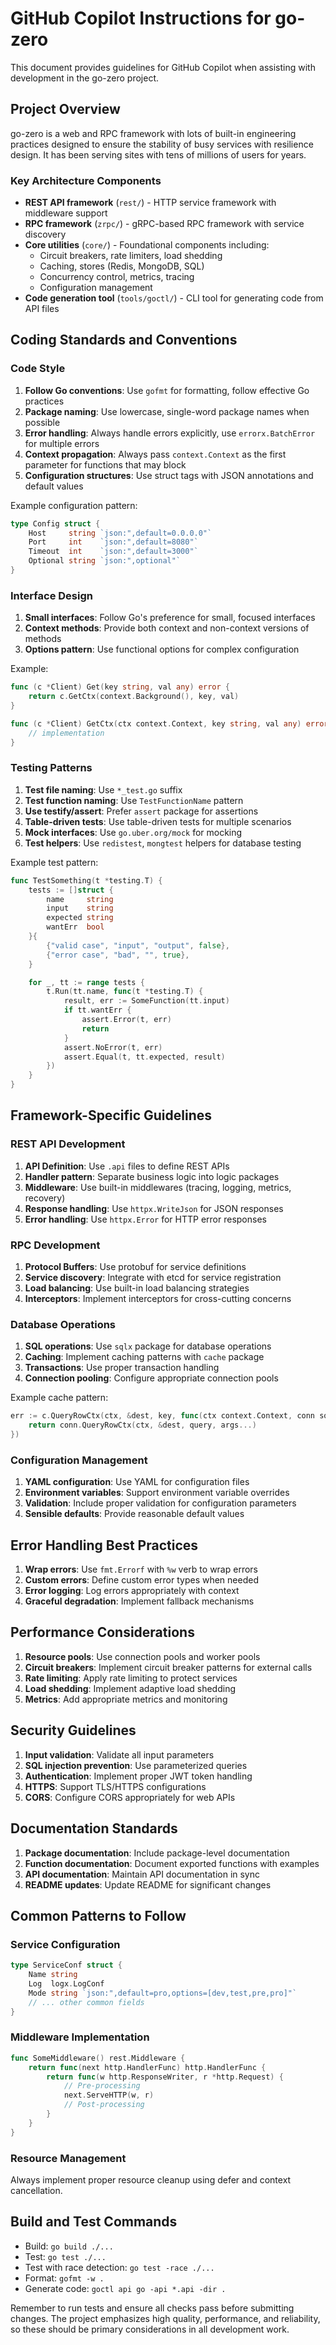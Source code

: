 # GitHub Copilot Instructions for go-zero

This document provides guidelines for GitHub Copilot when assisting with development in the go-zero project.

## Project Overview

go-zero is a web and RPC framework with lots of built-in engineering practices designed to ensure the stability of busy services with resilience design. It has been serving sites with tens of millions of users for years.

### Key Architecture Components

- **REST API framework** (`rest/`) - HTTP service framework with middleware support
- **RPC framework** (`zrpc/`) - gRPC-based RPC framework with service discovery
- **Core utilities** (`core/`) - Foundational components including:
  - Circuit breakers, rate limiters, load shedding
  - Caching, stores (Redis, MongoDB, SQL)
  - Concurrency control, metrics, tracing
  - Configuration management
- **Code generation tool** (`tools/goctl/`) - CLI tool for generating code from API files

## Coding Standards and Conventions

### Code Style

1. **Follow Go conventions**: Use `gofmt` for formatting, follow effective Go practices
2. **Package naming**: Use lowercase, single-word package names when possible
3. **Error handling**: Always handle errors explicitly, use `errorx.BatchError` for multiple errors
4. **Context propagation**: Always pass `context.Context` as the first parameter for functions that may block
5. **Configuration structures**: Use struct tags with JSON annotations and default values

Example configuration pattern:
```go
type Config struct {
    Host     string `json:",default=0.0.0.0"`
    Port     int    `json:",default=8080"`
    Timeout  int    `json:",default=3000"`
    Optional string `json:",optional"`
}
```

### Interface Design

1. **Small interfaces**: Follow Go's preference for small, focused interfaces
2. **Context methods**: Provide both context and non-context versions of methods
3. **Options pattern**: Use functional options for complex configuration

Example:
```go
func (c *Client) Get(key string, val any) error {
    return c.GetCtx(context.Background(), key, val)
}

func (c *Client) GetCtx(ctx context.Context, key string, val any) error {
    // implementation
}
```

### Testing Patterns

1. **Test file naming**: Use `*_test.go` suffix
2. **Test function naming**: Use `TestFunctionName` pattern
3. **Use testify/assert**: Prefer `assert` package for assertions
4. **Table-driven tests**: Use table-driven tests for multiple scenarios
5. **Mock interfaces**: Use `go.uber.org/mock` for mocking
6. **Test helpers**: Use `redistest`, `mongtest` helpers for database testing

Example test pattern:
```go
func TestSomething(t *testing.T) {
    tests := []struct {
        name     string
        input    string
        expected string
        wantErr  bool
    }{
        {"valid case", "input", "output", false},
        {"error case", "bad", "", true},
    }

    for _, tt := range tests {
        t.Run(tt.name, func(t *testing.T) {
            result, err := SomeFunction(tt.input)
            if tt.wantErr {
                assert.Error(t, err)
                return
            }
            assert.NoError(t, err)
            assert.Equal(t, tt.expected, result)
        })
    }
}
```

## Framework-Specific Guidelines

### REST API Development

1. **API Definition**: Use `.api` files to define REST APIs
2. **Handler pattern**: Separate business logic into logic packages
3. **Middleware**: Use built-in middlewares (tracing, logging, metrics, recovery)
4. **Response handling**: Use `httpx.WriteJson` for JSON responses
5. **Error handling**: Use `httpx.Error` for HTTP error responses

### RPC Development

1. **Protocol Buffers**: Use protobuf for service definitions
2. **Service discovery**: Integrate with etcd for service registration
3. **Load balancing**: Use built-in load balancing strategies
4. **Interceptors**: Implement interceptors for cross-cutting concerns

### Database Operations

1. **SQL operations**: Use `sqlx` package for database operations
2. **Caching**: Implement caching patterns with `cache` package
3. **Transactions**: Use proper transaction handling
4. **Connection pooling**: Configure appropriate connection pools

Example cache pattern:
```go
err := c.QueryRowCtx(ctx, &dest, key, func(ctx context.Context, conn sqlx.SqlConn) error {
    return conn.QueryRowCtx(ctx, &dest, query, args...)
})
```

### Configuration Management

1. **YAML configuration**: Use YAML for configuration files
2. **Environment variables**: Support environment variable overrides
3. **Validation**: Include proper validation for configuration parameters
4. **Sensible defaults**: Provide reasonable default values

## Error Handling Best Practices

1. **Wrap errors**: Use `fmt.Errorf` with `%w` verb to wrap errors
2. **Custom errors**: Define custom error types when needed
3. **Error logging**: Log errors appropriately with context
4. **Graceful degradation**: Implement fallback mechanisms

## Performance Considerations

1. **Resource pools**: Use connection pools and worker pools
2. **Circuit breakers**: Implement circuit breaker patterns for external calls
3. **Rate limiting**: Apply rate limiting to protect services
4. **Load shedding**: Implement adaptive load shedding
5. **Metrics**: Add appropriate metrics and monitoring

## Security Guidelines

1. **Input validation**: Validate all input parameters
2. **SQL injection prevention**: Use parameterized queries
3. **Authentication**: Implement proper JWT token handling
4. **HTTPS**: Support TLS/HTTPS configurations
5. **CORS**: Configure CORS appropriately for web APIs

## Documentation Standards

1. **Package documentation**: Include package-level documentation
2. **Function documentation**: Document exported functions with examples
3. **API documentation**: Maintain API documentation in sync
4. **README updates**: Update README for significant changes

## Common Patterns to Follow

### Service Configuration
```go
type ServiceConf struct {
    Name string
    Log  logx.LogConf
    Mode string `json:",default=pro,options=[dev,test,pre,pro]"`
    // ... other common fields
}
```

### Middleware Implementation
```go
func SomeMiddleware() rest.Middleware {
    return func(next http.HandlerFunc) http.HandlerFunc {
        return func(w http.ResponseWriter, r *http.Request) {
            // Pre-processing
            next.ServeHTTP(w, r)
            // Post-processing
        }
    }
}
```

### Resource Management
Always implement proper resource cleanup using defer and context cancellation.

## Build and Test Commands

- Build: `go build ./...`
- Test: `go test ./...`  
- Test with race detection: `go test -race ./...`
- Format: `gofmt -w .`
- Generate code: `goctl api go -api *.api -dir .`

Remember to run tests and ensure all checks pass before submitting changes. The project emphasizes high quality, performance, and reliability, so these should be primary considerations in all development work.